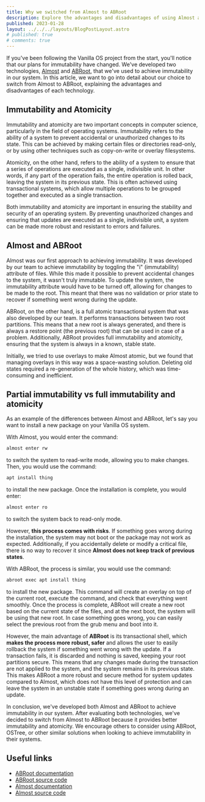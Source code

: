 ```yaml
---
title: Why we switched from Almost to ABRoot
description: Explore the advantages and disadvantages of using Almost and ABRoot technologies to achieve immutability.
published: 2023-01-28
layout: ../../../layouts/BlogPostLayout.astro
# published: true
# comments: true
---
```


If you've been following the Vanilla OS project from the start, you'll notice that our plans for immutability have changed. We've developed two technologies, [Almost](https://github.com/Vanilla-OS/almost) and [ABRoot](https://github.com/Vanilla-OS/ABRoot), that we've used to achieve immutability in our system. In this article, we want to go into detail about our choice to switch from Almost to ABRoot, explaining the advantages and disadvantages of each technology.

## Immutability and Atomicity
Immutability and atomicity are two important concepts in computer science, particularly in the field of operating systems. Immutability refers to the ability of a system to prevent accidental or unauthorized changes to its state. This can be achieved by making certain files or directories read-only, or by using other techniques such as copy-on-write or overlay filesystems.

Atomicity, on the other hand, refers to the ability of a system to ensure that a series of operations are executed as a single, indivisible unit. In other words, if any part of the operation fails, the entire operation is rolled back, leaving the system in its previous state. This is often achieved using transactional systems, which allow multiple operations to be grouped together and executed as a single transaction.

Both immutability and atomicity are important in ensuring the stability and security of an operating system. By preventing unauthorized changes and ensuring that updates are executed as a single, indivisible unit, a system can be made more robust and resistant to errors and failures.

## Almost and ABRoot
Almost was our first approach to achieving immutability. It was developed by our team to achieve immutability by toggling the "i" (immutability) attribute of files. While this made it possible to prevent accidental changes to the system, it wasn't truly immutable. To update the system, the immutability attribute would have to be turned off, allowing for changes to be made to the root. This meant that there was no validation or prior state to recover if something went wrong during the update.

ABRoot, on the other hand, is a full atomic transactional system that was also developed by our team. It performs transactions between two root partitions. This means that a new root is always generated, and there is always a restore point (the previous root) that can be used in case of a problem. Additionally, ABRoot provides full immutability and atomicity, ensuring that the system is always in a known, stable state.

Initially, we tried to use overlays to make Almost atomic, but we found that managing overlays in this way was a space-wasting solution. Deleting old states required a re-generation of the whole history, which was time-consuming and inefficient.

## Partial immutability vs full immutability and atomicity

As an example of the differences between Almost and ABRoot, let's say you want to install a new package on your Vanilla OS system.

With Almost, you would enter the command:

```bash
almost enter rw
```

to switch the system to read-write mode, allowing you to make changes. Then, you would use the command:

```bash
apt install thing
```

to install the new package. Once the installation is complete, you would enter:

```bash
almost enter ro
```

to switch the system back to read-only mode.

However, **this process comes with risks**. If something goes wrong during the installation, the system may not boot or the package may not work as expected. Additionally, if you accidentally delete or modify a critical file, there is no way to recover it since **Almost does not keep track of previous states**.

With ABRoot, the process is similar, you would use the command:

```bash
abroot exec apt install thing
```

to install the new package. This command will create an overlay on top of the current root, execute the command, and check that everything went smoothly. Once the process is complete, ABRoot will create a new root based on the current state of the files, and at the next boot, the system will be using that new root. In case something goes wrong, you can easily select the previous root from the grub menu and boot into it.

However, the main advantage of **ABRoot** is its transactional shell, which **makes the process more robust, safer** and allows the user to easily rollback the system if something went wrong with the update. If a transaction fails, it is discarded and nothing is saved, keeping your root partitions secure. This means that any changes made during the transaction are not applied to the system, and the system remains in its previous state. This makes ABRoot a more robust and secure method for system updates compared to Almost, which does not have this level of protection and can leave the system in an unstable state if something goes wrong during an update.

In conclusion, we've developed both Almost and ABRoot to achieve immutability in our system. After evaluating both technologies, we've decided to switch from Almost to ABRoot because it provides better immutability and atomicity. We encourage others to consider using ABRoot, OSTree, or other similar solutions when looking to achieve immutability in their systems.

## Useful links
- [ABRoot documentation](https://documentation.vanillaos.org/docs/ABRoot/)
- [ABRoot source code](https://github.com/Vanilla-OS/ABRoot/)
- [Almost documentation](https://documentation.vanillaos.org/docs/almost/)
- [Almost source code](https://github.com/Vanilla-OS/almost)

